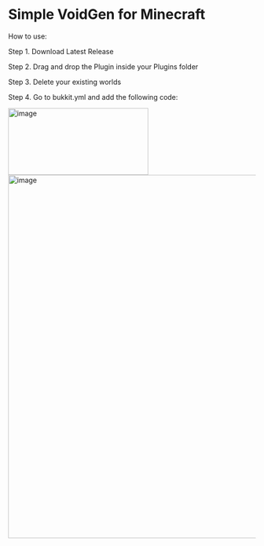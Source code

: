 # Simple VoidGen for Minecraft
How to use:

Step 1.
Download Latest Release

Step 2.
Drag and drop the Plugin inside your Plugins folder

Step 3.
Delete your existing worlds

Step 4.
Go to bukkit.yml and add the following code:

<img width="285" height="136" alt="image" src="https://github.com/user-attachments/assets/358537dc-0f02-4eeb-8266-d7e1d36bbd66" />



<img width="545" height="740" alt="image" src="https://github.com/user-attachments/assets/08ff47bb-a494-4b0b-a975-3ea7b9920c02" />

